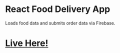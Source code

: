 # React Food Delivery App

Loads food data and submits order data via Firebase.

# [Live Here!](https://sergio-abu.github.io/react-food/)
